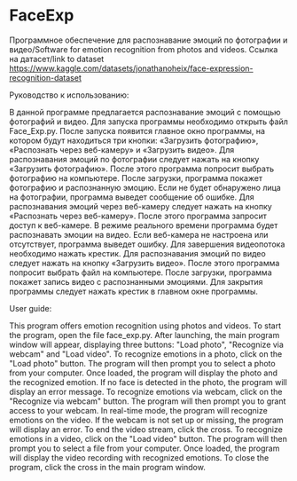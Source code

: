 # FaceExp
Программное обеспечение для распознавание эмоций по фотографии и видео/Software for emotion recognition from photos and videos.
Ссылка на датасет/link to dataset https://www.kaggle.com/datasets/jonathanoheix/face-expression-recognition-dataset

Руководство к использованию:

В данной программе предлагается распознавание эмоций с помощью фотографий и видео. Для запуска программы необходимо открыть файл Face_Exp.py.
После запуска появится главное окно программы, на котором будут находиться три кнопки: «Загрузить фотографию», «Распознать через веб-камеру» и «Загрузить видео».
Для распознавания эмоций по фотографии следует нажать на кнопку «Загрузить фотографию». После этого программа попросит выбрать фотографию на компьютере. После загрузки, программа покажет фотографию и распознанную эмоцию. Если не будет обнаружено лица на фотографии, программа выведет сообщение об ошибке.
Для распознавания эмоций через веб-камеру следует нажать на кнопку «Распознать через веб-камеру». После этого программа запросит доступ к веб-камере. В режиме реального времени программа будет распознавать эмоции на видео. Если веб-камера не настроена или отсутствует, программа выведет ошибку. Для завершения видеопотока необходимо нажать крестик.
Для распознавания эмоций по видео следует нажать на кнопку «Загрузить видео». После этого программа попросит выбрать файл на компьютере. После загрузки, программа покажет запись видео с распознанными эмоциями. 
Для закрытия программы следует нажать крестик в главном окне программы.

User guide:

This program offers emotion recognition using photos and videos. To start the program, open the file face_exp.py. After launching, the main program window will appear, displaying three buttons: "Load photo", "Recognize via webcam" and "Load video".
To recognize emotions in a photo, click on the "Load photo" button. The program will then prompt you to select a photo from your computer. Once loaded, the program will display the photo and the recognized emotion. If no face is detected in the photo, the program will display an error message.
To recognize emotions via webcam, click on the "Recognize via webcam" button. The program will then prompt you to grant access to your webcam. In real-time mode, the program will recognize emotions on the video. If the webcam is not set up or missing, the program will display an error. To end the video stream, click the cross.
To recognize emotions in a video, click on the "Load video" button. The program will then prompt you to select a file from your computer. Once loaded, the program will display the video recording with recognized emotions.
To close the program, click the cross in the main program window.
